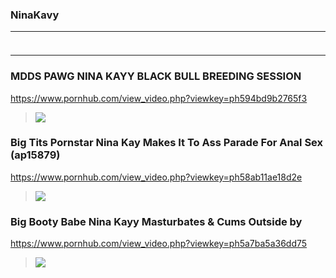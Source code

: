 ### NinaKavy
---
### 

>![]()
---
### MDDS PAWG NINA KAYY BLACK BULL BREEDING SESSION
https://www.pornhub.com/view_video.php?viewkey=ph594bd9b2765f3
>![](https://di.phncdn.com/videos/201706/22/121444701/original/(m=ecuKGgaaaa)(mh=56TiYhZS_r0UQe4j)7.jpg)
### Big Tits Pornstar Nina Kay Makes It To Ass Parade For Anal Sex (ap15879)
https://www.pornhub.com/view_video.php?viewkey=ph58ab11ae18d2e
>![](https://di.phncdn.com/videos/201706/22/121444701/original/(m=ecuKGgaaaa)(mh=56TiYhZS_r0UQe4j)7.jpg)
### Big Booty Babe Nina Kayy Masturbates & Cums Outside by 
https://www.pornhub.com/view_video.php?viewkey=ph5a7ba5a36dd75
>![](https://di.phncdn.com/videos/201802/08/153774672/original/(m=ecuKGgaaaa)(mh=_lE8gu44QGsOmvES)12.jpg)
